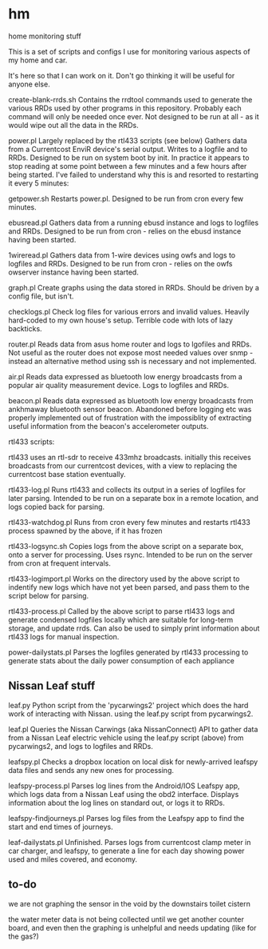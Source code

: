 # hm
home monitoring stuff

This is a set of scripts and configs I use for monitoring various aspects of my home and car.

It's here so that I can work on it. Don't go thinking it will be useful for anyone else.

create-blank-rrds.sh
Contains the rrdtool commands used to generate the various RRDs used by other programs in this repository.
Probably each command will only be needed once ever.
Not designed to be run at all - as it would wipe out all the data in the RRDs.

power.pl 
Largely replaced by the rtl433 scripts (see below)
Gathers data from a Currentcost EnviR device's serial output.
Writes to a logfile and to RRDs.
Designed to be run on system boot by init. In practice it appears to stop reading at some point between a few minutes and a few hours after being started. I've failed to understand why this is and resorted to restarting it every 5 minutes:

getpower.sh
Restarts power.pl. Designed to be run from cron every few minutes.

ebusread.pl
Gathers data from a running ebusd instance and logs to logfiles and RRDs.
Designed to be run from cron - relies on the ebusd instance having been started.

1wireread.pl
Gathers data from 1-wire devices using owfs and logs to logfiles and RRDs.
Designed to be run from cron - relies on the owfs owserver instance having been started.

graph.pl
Create graphs using the data stored in RRDs.
Should be driven by a config file, but isn't.

checklogs.pl
Check log files for various errors and invalid values.
Heavily hard-coded to my own house's setup.
Terrible code with lots of lazy backticks.

router.pl
Reads data from asus home router and logs to lgofiles and RRDs.
Not useful as the router does not expose most needed values over snmp - instead an alternative method using ssh is necessary and not implemented.

air.pl
Reads data expressed as bluetooth low energy broadcasts from a popular air quality measurement device. Logs to logfiles and RRDs.

beacon.pl
Reads data expressed as bluetooth low energy broadcasts from ankhmaway bluetooth sensor beacon. Abandoned before logging etc was properly implemented out of frustration with the impossiblity of extracting useful information from the beacon's accelerometer outputs.

rtl433 scripts:

rtl433 uses an rtl-sdr to receive 433mhz broadcasts. initially this receives broadcasts from our currentcost devices, with a view to replacing the currentcost base station eventually. 

rtl433-log.pl
Runs rtl433 and collects its output in a series of logfiles for later parsing. Intended to be run on a separate box in a remote location, and logs copied back for parsing.

rtl433-watchdog.pl
Runs from cron every few minutes and restarts rtl433 process spawned by the above, if it has frozen

rtl433-logsync.sh
Copies logs from the above script on a separate box, onto a server for processing. Uses rsync. Intended to be run on the server from cron at frequent intervals.

rtl433-logimport.pl
Works on the directory used by the above script to indentify new logs which have not yet been parsed, and pass them to the script below for parsing.

rtl433-process.pl
Called by the above script to parse rtl433 logs and generate condensed logfiles locally which are suitable for long-term storage, and update rrds. Can also be used to simply print information about rtl433 logs for manual inspection.

power-dailystats.pl
Parses the logfiles generated by rtl433 processing to generate stats about the daily power consumption of each appliance

Nissan Leaf stuff
-----------------

leaf.py
Python script from the 'pycarwings2' project which does the hard work of interacting with Nissan. using the leaf.py script from pycarwings2.

leaf.pl
Queries the Nissan Carwings (aka NissanConnect) API to gather data from a Nissan Leaf electric vehicle using the leaf.py script (above) from pycarwings2, and logs to logfiles and RRDs.

leafspy.pl
Checks a dropbox location on local disk for newly-arrived leafspy data files and sends any new ones for processing.

leafspy-process.pl
Parses log lines from the Android/IOS Leafspy app, which logs data from a Nissan Leaf using the obd2 interface. Displays information about the log lines on standard out, or logs it to RRDs.

leafspy-findjourneys.pl
Parses log files from the Leafspy app to find the start and end times of journeys.

leaf-dailystats.pl
Unfinished. Parses logs from currentcost clamp meter in car charger, and leafspy, to generate a line for each day showing power used and miles covered, and economy.

to-do
-----

we are not graphing the sensor in the void by the downstairs toilet cistern

the water meter data is not being collected until we get another counter board, and even then the graphing is unhelpful and needs updating (like for the gas?)

